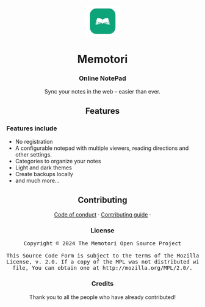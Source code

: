 <p align="center">
    <br>
    <a href="https://mihon.app">
        <img src="./logo.png" width="90"/>
    </a>
</p>

<h1 align="center">Memotori </h1>
<h3 align="center">Online NotePad</h3>
<p align="center">Sync your notes in the web – easier than ever.</p>

<h2 align="center">Features</h2>

<h3>Features include</h3>
<ul>
    <li>No registration</li>
    <li>A configurable notepad with multiple viewers, reading directions and other settings.</li>
    <li>Categories to organize your notes</li>
    <li>Light and dark themes</li>
    <li>Create backups locally</li>
    <li>and much more...</li>
</ul>

<h2 align="center">Contributing</h2>

<p align="center">
    <a href="./CODE_OF_CONDUCT.md">Code of conduct</a>
    ·
    <a href="./CONTRIBUTING.md">Contributing guide</a>
    ·
</p>


<h3 align="center">License</h3>

<pre align="center">Copyright © 2024 The Memotori Open Source Project<br><br>This Source Code Form is subject to the terms of the Mozilla Public<br>License, v. 2.0. If a copy of the MPL was not distributed with this<br>file, You can obtain one at http://mozilla.org/MPL/2.0/.</pre>

<h3 align="center">Credits</h3>

<p align="center">Thank you to all the people who have already contributed!</p>

